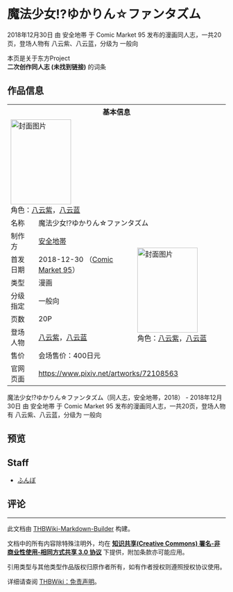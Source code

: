 # 魔法少女!?ゆかりん☆ファンタズム

<!-- source html: G:\repos\THBWiki-Markdown-Builder\THBWikiMarkdown\Temp\main\4\47\ns0%3A%E9%AD%94%E6%B3%95%E5%B0%91%E5%A5%B3%21%3F%E3%82%86%E3%81%8B%E3%82%8A%E3%82%93%E2%98%86%E3%83%95%E3%82%A1%E3%83%B3%E3%82%BF%E3%82%BA%E3%83%A0.html -->

2018年12月30日 由 安全地帯 于 Comic Market 95 发布的漫画同人志，一共20页，登场人物有 八云紫、八云蓝，分级为 一般向

本页是关于东方Project  
 **二次创作同人志 (未找到链接)** 的词条

## 作品信息

<table><tbody><tr><th colspan="3">基本信息</th></tr><tr><td class="cover-artwork-mobile" colspan="2"><a href="./文件-魔法少女!-ゆかりん☆ファンタズム封面.png.md" class="image" title="封面图片"><img alt="封面图片" src="https://upload.thwiki.cc/thumb/2/2a/%E9%AD%94%E6%B3%95%E5%B0%91%E5%A5%B3%21%3F%E3%82%86%E3%81%8B%E3%82%8A%E3%82%93%E2%98%86%E3%83%95%E3%82%A1%E3%83%B3%E3%82%BF%E3%82%BA%E3%83%A0%E5%B0%81%E9%9D%A2.png/139px-%E9%AD%94%E6%B3%95%E5%B0%91%E5%A5%B3%21%3F%E3%82%86%E3%81%8B%E3%82%8A%E3%82%93%E2%98%86%E3%83%95%E3%82%A1%E3%83%B3%E3%82%BF%E3%82%BA%E3%83%A0%E5%B0%81%E9%9D%A2.png" decoding="async" loading="lazy" width="139" height="196" srcset="https://upload.thwiki.cc/thumb/2/2a/%E9%AD%94%E6%B3%95%E5%B0%91%E5%A5%B3%21%3F%E3%82%86%E3%81%8B%E3%82%8A%E3%82%93%E2%98%86%E3%83%95%E3%82%A1%E3%83%B3%E3%82%BF%E3%82%BA%E3%83%A0%E5%B0%81%E9%9D%A2.png/208px-%E9%AD%94%E6%B3%95%E5%B0%91%E5%A5%B3%21%3F%E3%82%86%E3%81%8B%E3%82%8A%E3%82%93%E2%98%86%E3%83%95%E3%82%A1%E3%83%B3%E3%82%BF%E3%82%BA%E3%83%A0%E5%B0%81%E9%9D%A2.png 1.5x, https://upload.thwiki.cc/thumb/2/2a/%E9%AD%94%E6%B3%95%E5%B0%91%E5%A5%B3%21%3F%E3%82%86%E3%81%8B%E3%82%8A%E3%82%93%E2%98%86%E3%83%95%E3%82%A1%E3%83%B3%E3%82%BF%E3%82%BA%E3%83%A0%E5%B0%81%E9%9D%A2.png/278px-%E9%AD%94%E6%B3%95%E5%B0%91%E5%A5%B3%21%3F%E3%82%86%E3%81%8B%E3%82%8A%E3%82%93%E2%98%86%E3%83%95%E3%82%A1%E3%83%B3%E3%82%BF%E3%82%BA%E3%83%A0%E5%B0%81%E9%9D%A2.png 2x" data-file-width="627" data-file-height="885"></a><div class="cover-char">角色：<a href="./八云紫.md" title="八云紫">八云紫</a>，<a href="./八云蓝.md" title="八云蓝">八云蓝</a></div></td>
</tr><tr><td class="label">名称</td><td colspan="2"> 魔法少女!?ゆかりん☆ファンタズム </td></tr><tr><td class="label">制作方</td><td><a href="./安全地帯.md" title="安全地帯">安全地帯</a></td><td class="cover-artwork" rowspan="7" style="min-width:196px;"><a href="./文件-魔法少女!-ゆかりん☆ファンタズム封面.png.md" class="image" title="封面图片"><img alt="封面图片" src="https://upload.thwiki.cc/thumb/2/2a/%E9%AD%94%E6%B3%95%E5%B0%91%E5%A5%B3%21%3F%E3%82%86%E3%81%8B%E3%82%8A%E3%82%93%E2%98%86%E3%83%95%E3%82%A1%E3%83%B3%E3%82%BF%E3%82%BA%E3%83%A0%E5%B0%81%E9%9D%A2.png/139px-%E9%AD%94%E6%B3%95%E5%B0%91%E5%A5%B3%21%3F%E3%82%86%E3%81%8B%E3%82%8A%E3%82%93%E2%98%86%E3%83%95%E3%82%A1%E3%83%B3%E3%82%BF%E3%82%BA%E3%83%A0%E5%B0%81%E9%9D%A2.png" decoding="async" loading="lazy" width="139" height="196" srcset="https://upload.thwiki.cc/thumb/2/2a/%E9%AD%94%E6%B3%95%E5%B0%91%E5%A5%B3%21%3F%E3%82%86%E3%81%8B%E3%82%8A%E3%82%93%E2%98%86%E3%83%95%E3%82%A1%E3%83%B3%E3%82%BF%E3%82%BA%E3%83%A0%E5%B0%81%E9%9D%A2.png/208px-%E9%AD%94%E6%B3%95%E5%B0%91%E5%A5%B3%21%3F%E3%82%86%E3%81%8B%E3%82%8A%E3%82%93%E2%98%86%E3%83%95%E3%82%A1%E3%83%B3%E3%82%BF%E3%82%BA%E3%83%A0%E5%B0%81%E9%9D%A2.png 1.5x, https://upload.thwiki.cc/thumb/2/2a/%E9%AD%94%E6%B3%95%E5%B0%91%E5%A5%B3%21%3F%E3%82%86%E3%81%8B%E3%82%8A%E3%82%93%E2%98%86%E3%83%95%E3%82%A1%E3%83%B3%E3%82%BF%E3%82%BA%E3%83%A0%E5%B0%81%E9%9D%A2.png/278px-%E9%AD%94%E6%B3%95%E5%B0%91%E5%A5%B3%21%3F%E3%82%86%E3%81%8B%E3%82%8A%E3%82%93%E2%98%86%E3%83%95%E3%82%A1%E3%83%B3%E3%82%BF%E3%82%BA%E3%83%A0%E5%B0%81%E9%9D%A2.png 2x" data-file-width="627" data-file-height="885"></a><div class="cover-char">角色：<a href="./八云紫.md" title="八云紫">八云紫</a>，<a href="./八云蓝.md" title="八云蓝">八云蓝</a></div></td>
</tr><tr><td class="label">首发日期</td><td>2018-12-30&#160;（<a href="/展会作品列表?e=Comic+Market%2395">Comic Market 95</a>）</td></tr><tr><td class="label">类型</td><td>漫画</td></tr><tr><td class="label">分级指定</td><td>一般向</td></tr><tr><td class="label">页数</td><td>20P</td></tr><tr><td class="label">登场人物</td><td><a href="./八云紫.md" title="八云紫">八云紫</a>，<a href="./八云蓝.md" title="八云蓝">八云蓝</a></td></tr><tr><td class="label">售价</td><td>会场售价：400日元</td></tr>
<tr><td class="label">官网页面</td><td colspan="2"><a rel="nofollow" class="external free" href="https://www.pixiv.net/artworks/72108563">https://www.pixiv.net/artworks/72108563</a></td></tr></tbody></table>

魔法少女!?ゆかりん☆ファンタズム（同人志，安全地帯，2018） - 2018年12月30日 由 安全地帯 于 Comic Market 95 发布的漫画同人志，一共20页，登场人物有 八云紫、八云蓝，分级为 一般向

## 预览

## Staff
- [ふんぼ](./ふんぼ.md)


## 评论




---

此文档由 [THBWiki-Markdown-Builder](https://github.com/Delsin-Yu/THBWiki-Markdown-Builder) 构建。

文档中的所有内容除特殊注明外，均在 [**知识共享(Creative Commons) 署名-非商业性使用-相同方式共享 3.0 协议**](https://creativecommons.org/licenses/by-sa/3.0/deed.zh-hans) 下提供，附加条款亦可能应用。

引用类型与其他类型作品版权归原作者所有，如有作者授权则遵照授权协议使用。

详细请查阅 [THBWiki：免责声明](https://thbwiki.cc/THBWiki:%E5%85%8D%E8%B4%A3%E5%A3%B0%E6%98%8E)。

